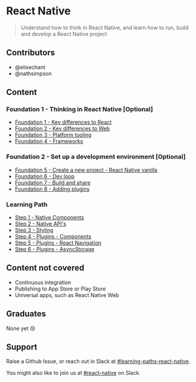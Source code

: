 # React Native

> Understand how to think in React Native, and learn how to run, build and develop a React Native project

## Contributors

- @elisechant
- @nathsimpson

## Content

### Foundation 1 - Thinking in React Native [Optional]

- [Foundation 1 - Key differences to React](foundations/1-key-differences-to-react/)
- [Foundation 2 - Key differences to Web](foundations/2-key-differences-to-web/)
- [Foundation 3 - Platform tooling](foundations/3-platform-tooling/)
- [Foundation 4 - Frameworks](foundations/4-frameworks/)

### Foundation 2 - Set up a development environment [Optional]

- [Foundation 5 - Create a new project - React Native vanilla](foundations/5-create-app/)
- [Foundation 6 - Dev loop](foundations/6-dev-loop/)
- [Foundation 7 - Build and share](foundations/7-build-and-share/)
- [Foundation 8 - Adding plugins](foundations/8-adding-plugins/)

### Learning Path

- [Step 1 - Native Components](step1-native-components/)
- [Step 2 - Native API's](step2-native-apis/)
- [Step 3 - Styling](step3-styling/)
- [Step 4 - Plugins - Components](step4-plugins-components/)
- [Step 5 - Plugins - React Navigation](step5-plugins-navigation/)
- [Step 6 - Plugins - AsyncStorage](step6-plugins-data-management/)

## Content not covered

- Continuous integration
- Publishing to App Store or Play Store
- Universal apps, such as React Native Web

## Graduates

None yet 😢

## Support

Raise a Github Issue, or reach out in Slack at [#learning-paths-react-native](https://thinkmill.slack.com/archives/C01EA59UAHZ).

You might also like to join us at [#react-native](https://thinkmill.slack.com/archives/CNSFNGCF8) on Slack.
